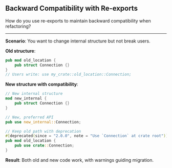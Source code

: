 ## Backward Compatibility with Re-exports

How do you use re-exports to maintain backward compatibility when refactoring?

---

**Scenario**: You want to change internal structure but not break users.

**Old structure**:
```rust
pub mod old_location {
    pub struct Connection {}
}
// Users write: use my_crate::old_location::Connection;
```

**New structure with compatibility**:
```rust
// New internal structure
mod new_internal {
    pub struct Connection {}
}

// New, preferred API
pub use new_internal::Connection;

// Keep old path with deprecation
#[deprecated(since = "2.0.0", note = "Use `Connection` at crate root")]
pub mod old_location {
    pub use crate::Connection;
}
```

**Result**: Both old and new code work, with warnings guiding migration.

